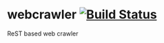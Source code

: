 # webcrawler [![Build Status](https://travis-ci.org/narenkannan/webcrawler.svg?branch=master)](https://travis-ci.org/narenkannan/webcrawler)
ReST based web crawler

